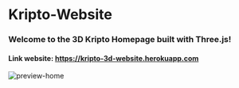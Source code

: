 # Kripto-Website
### Welcome to the 3D Kripto Homepage built with Three.js!
#### Link website: https://kripto-3d-website.herokuapp.com
![preview-home](https://user-images.githubusercontent.com/75077747/183128770-6219f975-a281-416b-a94d-b110141a4feb.png)
